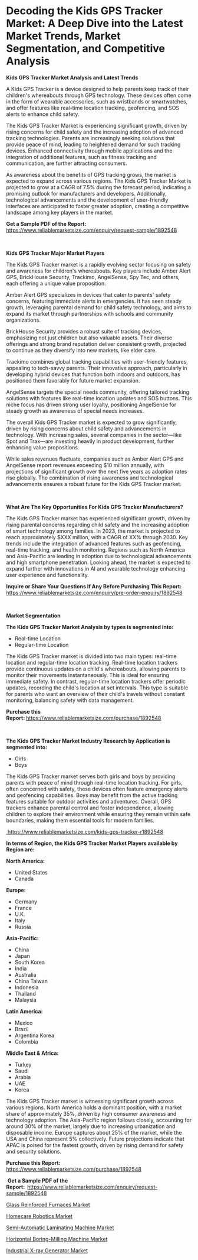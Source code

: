 <p><h1>Decoding the Kids GPS Tracker Market: A Deep Dive into the Latest Market Trends, Market Segmentation, and Competitive Analysis</h1></p><p><strong>Kids GPS Tracker Market Analysis and Latest Trends</strong></p>
<p><p>A Kids GPS Tracker is a device designed to help parents keep track of their children's whereabouts through GPS technology. These devices often come in the form of wearable accessories, such as wristbands or smartwatches, and offer features like real-time location tracking, geofencing, and SOS alerts to enhance child safety.</p><p>The Kids GPS Tracker Market is experiencing significant growth, driven by rising concerns for child safety and the increasing adoption of advanced tracking technologies. Parents are increasingly seeking solutions that provide peace of mind, leading to heightened demand for such tracking devices. Enhanced connectivity through mobile applications and the integration of additional features, such as fitness tracking and communication, are further attracting consumers.</p><p>As awareness about the benefits of GPS tracking grows, the market is expected to expand across various regions. The Kids GPS Tracker Market is projected to grow at a CAGR of 7.5% during the forecast period, indicating a promising outlook for manufacturers and developers. Additionally, technological advancements and the development of user-friendly interfaces are anticipated to foster greater adoption, creating a competitive landscape among key players in the market.</p></p>
<p><strong>Get a Sample PDF of the Report:&nbsp;</strong> <a href="https://www.reliablemarketsize.com/enquiry/request-sample/1892548?utm_campaign=1590&utm_medium=2&utm_source=Github&utm_content=ia&utm_term=24102024&utm_id=kids-gps-tracker">https://www.reliablemarketsize.com/enquiry/request-sample/1892548</a></p>
<p>&nbsp;</p>
<p><strong>Kids GPS Tracker Major Market Players</strong></p>
<p><p>The Kids GPS Tracker market is a rapidly evolving sector focusing on safety and awareness for children's whereabouts. Key players include Amber Alert GPS, BrickHouse Security, Trackimo, AngelSense, Spy Tec, and others, each offering a unique value proposition.</p><p>Amber Alert GPS specializes in devices that cater to parents' safety concerns, featuring immediate alerts in emergencies. It has seen steady growth, leveraging parental demand for child safety technology, and aims to expand its market through partnerships with schools and community organizations.</p><p>BrickHouse Security provides a robust suite of tracking devices, emphasizing not just children but also valuable assets. Their diverse offerings and strong brand reputation deliver consistent growth, projected to continue as they diversify into new markets, like elder care.</p><p>Trackimo combines global tracking capabilities with user-friendly features, appealing to tech-savvy parents. Their innovative approach, particularly in developing hybrid devices that function both indoors and outdoors, has positioned them favorably for future market expansion.</p><p>AngelSense targets the special needs community, offering tailored tracking solutions with features like real-time location updates and SOS buttons. This niche focus has driven strong user loyalty, positioning AngelSense for steady growth as awareness of special needs increases.</p><p>The overall Kids GPS Tracker market is expected to grow significantly, driven by rising concerns about child safety and advancements in technology. With increasing sales, several companies in the sector—like Spot and Trax—are investing heavily in product development, further enhancing value propositions.</p><p>While sales revenues fluctuate, companies such as Amber Alert GPS and AngelSense report revenues exceeding $10 million annually, with projections of significant growth over the next five years as adoption rates rise globally. The combination of rising awareness and technological advancements ensures a robust future for the Kids GPS Tracker market.</p></p>
<p>&nbsp;</p>
<p><strong>What Are The Key Opportunities For Kids GPS Tracker Manufacturers?</strong></p>
<p><p>The Kids GPS Tracker market has experienced significant growth, driven by rising parental concerns regarding child safety and the increasing adoption of smart technology among families. In 2023, the market is projected to reach approximately $XXX million, with a CAGR of XX% through 2030. Key trends include the integration of advanced features such as geofencing, real-time tracking, and health monitoring. Regions such as North America and Asia-Pacific are leading in adoption due to technological advancements and high smartphone penetration. Looking ahead, the market is expected to expand further with innovations in AI and wearable technology enhancing user experience and functionality.</p></p>
<p><strong>Inquire or Share Your Questions If Any Before Purchasing This Report:</strong> <a href="https://www.reliablemarketsize.com/enquiry/pre-order-enquiry/1892548?utm_campaign=1590&utm_medium=2&utm_source=Github&utm_content=ia&utm_term=24102024&utm_id=kids-gps-tracker">https://www.reliablemarketsize.com/enquiry/pre-order-enquiry/1892548</a></p>
<p>&nbsp;</p>
<p><strong>Market Segmentation</strong></p>
<p><strong>The Kids GPS Tracker Market Analysis by types is segmented into:</strong></p>
<p><ul><li>Real-time Location</li><li>Regular-time Location</li></ul></p>
<p><p>The Kids GPS Tracker market is divided into two main types: real-time location and regular-time location tracking. Real-time location trackers provide continuous updates on a child's whereabouts, allowing parents to monitor their movements instantaneously. This is ideal for ensuring immediate safety. In contrast, regular-time location trackers offer periodic updates, recording the child's location at set intervals. This type is suitable for parents who want an overview of their child's travels without constant monitoring, balancing safety with data management.</p></p>
<p><strong>Purchase this Report:&nbsp;</strong><a href="https://www.reliablemarketsize.com/purchase/1892548?utm_campaign=1590&utm_medium=2&utm_source=Github&utm_content=ia&utm_term=24102024&utm_id=kids-gps-tracker">https://www.reliablemarketsize.com/purchase/1892548</a></p>
<p>&nbsp;</p>
<p><strong>The Kids GPS Tracker Market Industry Research by Application is segmented into:</strong></p>
<p><ul><li>Girls</li><li>Boys</li></ul></p>
<p><p>The Kids GPS Tracker market serves both girls and boys by providing parents with peace of mind through real-time location tracking. For girls, often concerned with safety, these devices often feature emergency alerts and geofencing capabilities. Boys may benefit from the active tracking features suitable for outdoor activities and adventures. Overall, GPS trackers enhance parental control and foster independence, allowing children to explore their environment while ensuring they remain within safe boundaries, making them essential tools for modern families.</p></p>
<p><a href="https://www.reliablemarketsize.com/kids-gps-tracker-r1892548?utm_campaign=1590&utm_medium=2&utm_source=Github&utm_content=ia&utm_term=24102024&utm_id=kids-gps-tracker">&nbsp;https://www.reliablemarketsize.com/kids-gps-tracker-r1892548</a></p>
<p><strong>In terms of Region, the Kids GPS Tracker Market Players available by Region are:</strong></p>
<p>
    <p> <strong> North America: </strong>
        <ul>
            <li>United States</li>
            <li>Canada</li>
        </ul>
        </p> 
    <p> <strong> Europe: </strong>
        <ul>
            <li>Germany</li>
            <li>France</li>
            <li>U.K.</li>
            <li>Italy</li>
            <li>Russia</li>
        </ul>
        </p> 
    <p> <strong> Asia-Pacific: </strong>
        <ul>
            <li>China</li>
            <li>Japan</li>
            <li>South Korea</li>
            <li>India</li>
            <li>Australia</li>
            <li>China Taiwan</li>
            <li>Indonesia</li>
            <li>Thailand</li>
            <li>Malaysia</li>
        </ul>
        </p> 
    <p> <strong> Latin America: </strong>
        <ul>
            <li>Mexico</li>
            <li>Brazil</li>
            <li>Argentina Korea</li>
            <li>Colombia</li>
        </ul>
        </p> 
    <p> <strong> Middle East & Africa: </strong>
        <ul>
            <li>Turkey</li>
            <li>Saudi</li>
            <li>Arabia</li>
            <li>UAE</li>
            <li>Korea</li>
        </ul>
    </p>
    </p>
<p><p>The Kids GPS Tracker market is witnessing significant growth across various regions. North America holds a dominant position, with a market share of approximately 35%, driven by high consumer awareness and technology adoption. The Asia-Pacific region follows closely, accounting for around 30% of the market, largely due to increasing urbanization and disposable income. Europe captures about 25% of the market, while the USA and China represent 5% collectively. Future projections indicate that APAC is poised for the fastest growth, driven by rising demand for safety and security solutions.</p></p>
<p><strong>Purchase this Report: </strong><a href="https://www.reliablemarketsize.com/purchase/1892548?utm_campaign=1590&utm_medium=2&utm_source=Github&utm_content=ia&utm_term=24102024&utm_id=kids-gps-tracker">https://www.reliablemarketsize.com/purchase/1892548</a></p>
<p>&nbsp;<strong>Get a Sample PDF of the Report:&nbsp;&nbsp;</strong><a href="https://www.reliablemarketsize.com/enquiry/request-sample/1892548?utm_campaign=1590&utm_medium=2&utm_source=Github&utm_content=ia&utm_term=24102024&utm_id=kids-gps-tracker">https://www.reliablemarketsize.com/enquiry/request-sample/1892548</a></p>
<p><strong></strong></p>
<p><p><a href="https://www.linkedin.com/pulse/exploring-glass-reinforced-furnaces-market-strategic-insights-ud0pe?utm_campaign=1590&utm_medium=2&utm_source=Github&utm_content=ia&utm_term=24102024&utm_id=kids-gps-tracker">Glass Reinforced Furnaces Market</a></p><p><a href="https://www.linkedin.com/pulse/booming-homecare-robotics-market-sector-analysis-growth-projections-ywn9e?utm_campaign=1590&utm_medium=2&utm_source=Github&utm_content=ia&utm_term=24102024&utm_id=kids-gps-tracker">Homecare Robotics Market</a></p><p><a href="https://www.linkedin.com/pulse/semi-automatic-laminating-machine-market2024-2031-industry-sem4e?utm_campaign=1590&utm_medium=2&utm_source=Github&utm_content=ia&utm_term=24102024&utm_id=kids-gps-tracker">Semi-Automatic Laminating Machine Market</a></p><p><a href="https://www.linkedin.com/pulse/evolution-horizontal-boring-milling-machine-market-key-n7xxe?utm_campaign=1590&utm_medium=2&utm_source=Github&utm_content=ia&utm_term=24102024&utm_id=kids-gps-tracker">Horizontal Boring-Milling Machine Market</a></p><p><a href="https://www.linkedin.com/pulse/industrial-x-ray-generator-market-size-type-product-global-m9c9e?utm_campaign=1590&utm_medium=2&utm_source=Github&utm_content=ia&utm_term=24102024&utm_id=kids-gps-tracker">Industrial X-ray Generator Market</a></p></p>